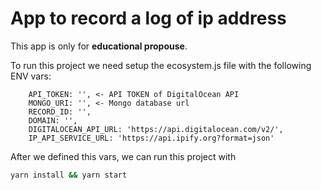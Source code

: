 # App to record a log of ip address

This app is only for **educational propouse**.


To run this project we need setup the ecosystem.js file with the following ENV vars: 

        API_TOKEN: '', <- API TOKEN of DigitalOcean API
        MONGO_URI: '', <- Mongo database url
        RECORD_ID: '',
        DOMAIN: '',
        DIGITALOCEAN_API_URL: 'https://api.digitalocean.com/v2/',
        IP_API_SERVICE_URL: 'https://api.ipify.org?format=json'
        
After we defined this vars, we can run this project with

```bash
yarn install && yarn start
```
